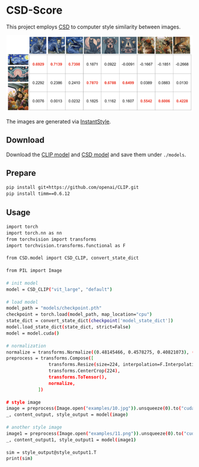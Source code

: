 # CSD-Score

This project employs [CSD](https://github.com/learn2phoenix/CSD) to computer style similarity between images.

![example"](assets/example.png)

The images are generated via [InstantStyle](https://huggingface.co/spaces/InstantX/InstantStyle).

## Download
Download the [CLIP model](https://openaipublic.azureedge.net/clip/models/b8cca3fd41ae0c99ba7e8951adf17d267cdb84cd88be6f7c2e0eca1737a03836/ViT-L-14.pt) and [CSD model](https://drive.google.com/file/d/1FX0xs8p-C7Ob-h5Y4cUhTeOepHzXv_46/view?usp=sharing) and save them under `./models`.

## Prepare
```bash
pip install git+https://github.com/openai/CLIP.git
pip install timm==0.6.12
```

## Usage

```bash
import torch
import torch.nn as nn
from torchvision import transforms
import torchvision.transforms.functional as F

from CSD.model import CSD_CLIP, convert_state_dict

from PIL import Image

# init model
model = CSD_CLIP("vit_large", "default")

# load model
model_path = "models/checkpoint.pth"
checkpoint = torch.load(model_path, map_location="cpu")
state_dict = convert_state_dict(checkpoint['model_state_dict'])
model.load_state_dict(state_dict, strict=False)
model = model.cuda()

# normalization
normalize = transforms.Normalize((0.48145466, 0.4578275, 0.40821073), (0.26862954, 0.26130258, 0.27577711))
preprocess = transforms.Compose([
                transforms.Resize(size=224, interpolation=F.InterpolationMode.BICUBIC),
                transforms.CenterCrop(224),
                transforms.ToTensor(),
                normalize,
            ])

# style image
image = preprocess(Image.open("examples/10.jpg")).unsqueeze(0).to("cuda")
_, content_output, style_output = model(image)

# another style image
image1 = preprocess(Image.open("examples/11.png")).unsqueeze(0).to("cuda")
_, content_output1, style_output1 = model(image1)

sim = style_output@style_output1.T
print(sim)
```
